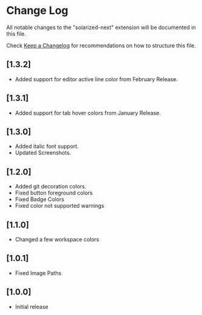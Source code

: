 # Change Log
All notable changes to the "solarized-next" extension will be documented in this file.

Check [Keep a Changelog](http://keepachangelog.com/) for recommendations on how to structure this file.

## [1.3.2]
- Added support for editor active line color from February Release.

## [1.3.1]
- Added support for tab hover colors from January Release.

## [1.3.0]
- Added italic font support.
- Updated Screenshots.

## [1.2.0]
- Added git decoration colors.
- Fixed button foreground colors
- Fixed Badge Colors
- Fixed color not supported warnings

## [1.1.0]
- Changed a few workspace colors

## [1.0.1]
- Fixed Image Paths

## [1.0.0]
- Initial release

